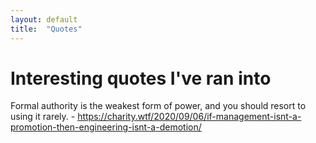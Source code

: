 ```yaml
---
layout: default 
title:  "Quotes"
---
```


# Interesting quotes I've ran into

Formal authority is the weakest form of power, and you should resort to using it rarely. - https://charity.wtf/2020/09/06/if-management-isnt-a-promotion-then-engineering-isnt-a-demotion/
